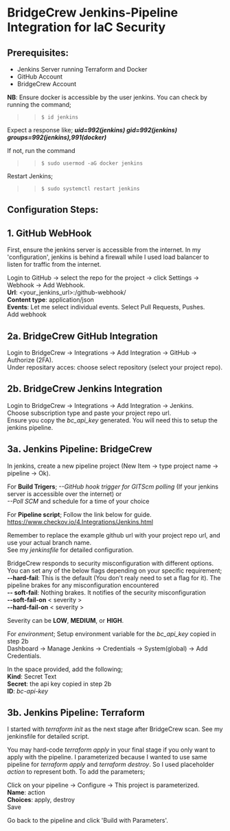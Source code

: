 <!DOCTYPE html>
<html>
<head>
 
</head>
<body>

# BridgeCrew Jenkins-Pipeline Integration for IaC Security

## Prerequisites:

- Jenkins Server running Terraform and Docker
- GitHub Account
- BridgeCrew Account

**NB**: Ensure docker is accessible by the user jenkins. You can check by running the command; <br>
>> `$ id jenkins` <br>

Expect a response like; ***uid=992(jenkins) gid=992(jenkins) groups=992(jenkins),991(docker)***

If not, run the command <br>
>> `$ sudo usermod -aG docker jenkins`

Restart Jenkins; <br>
>> `$ sudo systemctl restart jenkins`

## Configuration Steps:

## 1. GitHub WebHook

First, ensure the jenkins server is accessible from the internet. In my 'configuration', jenkins is behind a firewall while I used load balancer to listen for traffic from the internet. 

Login to GitHub -> select the repo for the project -> click Settings -> Webhook -> Add Webhook. <br>
**Url**: <your_jenkins_url>:<port>/github-webhook/ <br>
**Content type**: application/json <br>
**Events**: Let me select individual events. Select Pull Requests, Pushes. <br>
Add webhook

## 2a. BridgeCrew GitHub Integration

Login to BridgeCrew -> Integrations -> Add Integration -> GitHub -> Authorize (2FA). <br>
Under repositary acces: choose select repository (select your project repo). 


## 2b. BridgeCrew Jenkins Integration

Login to BridgeCrew -> Integrations -> Add Integration -> Jenkins. <br>
Choose subscription type and paste your project repo url. <br>
Ensure you copy the *bc_api_key* generated. You will need this to setup the jenkins pipeline. <br>

## 3a. Jenkins Pipeline: BridgeCrew

In jenkins, create a new pipeline project (New Item -> type project name -> pipeline -> Ok). <br>

For **Build Trigers**;
*--GitHub hook trigger for GITScm polling* (If your jenkins server is accessible over the internet) or <br>
*--Poll SCM* and schedule for a time of your choice

For **Pipeline script**;
Follow the link below for guide. <br>
https://www.checkov.io/4.Integrations/Jenkins.html

Remember to replace the example github url with your project repo url, and use your actual branch name. <br> 
See my *jenkinsfile* for detailed configuration. 

BridgeCrew responds to security misconfiguration with different options. You can set any of the below flags depending on your specific requirement; <br>
**--hard-fail**: This is the default (You don't realy need to set a flag for it). The pipeline brakes for any misconfiguration encountered <br>
**-- soft-fail**: Nothing brakes. It notifies of the security misconfiguration <br>
**--soft-fail-on** < severity > <br>
**--hard-fail-on** < severity >

Severity can be **LOW**, **MEDIUM**, or **HIGH**. 

For *environment*;
Setup environment variable for the *bc_api_key* copied in step 2b <br>
Dashboard -> Manage Jenkins -> Credentials -> System(global) -> Add Credentials. <br>

In the space provided, add the following; <br>
**Kind**: Secret Text <br>
**Secret**: the api key copied in step 2b <br>
**ID**: *bc-api-key*

## 3b. Jenkins Pipeline: Terraform

I started with *terraform init* as the next stage after BridgeCrew scan. See my jenkinsfile for detailed script. 

You may hard-code *terraform apply* in your final stage if you only want to apply with the pipeline. I parameterized because I wanted to use same pipeline for *terraform apply* and *terraform destroy*. So I used placeholder *action* to represent both. To add the parameters;

Click on your pipeline -> Configure -> This project is parameterized. <br>
**Name**: action <br>
**Choices**: apply, destroy <br>
Save

Go back to the pipeline and click 'Build with Parameters'.

</body>
</html>